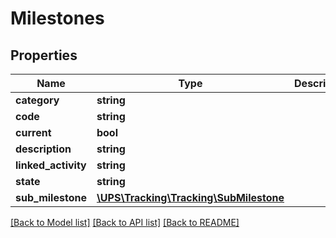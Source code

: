 # Milestones

## Properties
Name | Type | Description | Notes
------------ | ------------- | ------------- | -------------
**category** | **string** |  | [optional] 
**code** | **string** |  | [optional] 
**current** | **bool** |  | [optional] 
**description** | **string** |  | [optional] 
**linked_activity** | **string** |  | [optional] 
**state** | **string** |  | [optional] 
**sub_milestone** | [**\UPS\Tracking\Tracking\SubMilestone**](SubMilestone.md) |  | [optional] 

[[Back to Model list]](../../README.md#documentation-for-models) [[Back to API list]](../../README.md#documentation-for-api-endpoints) [[Back to README]](../../README.md)

